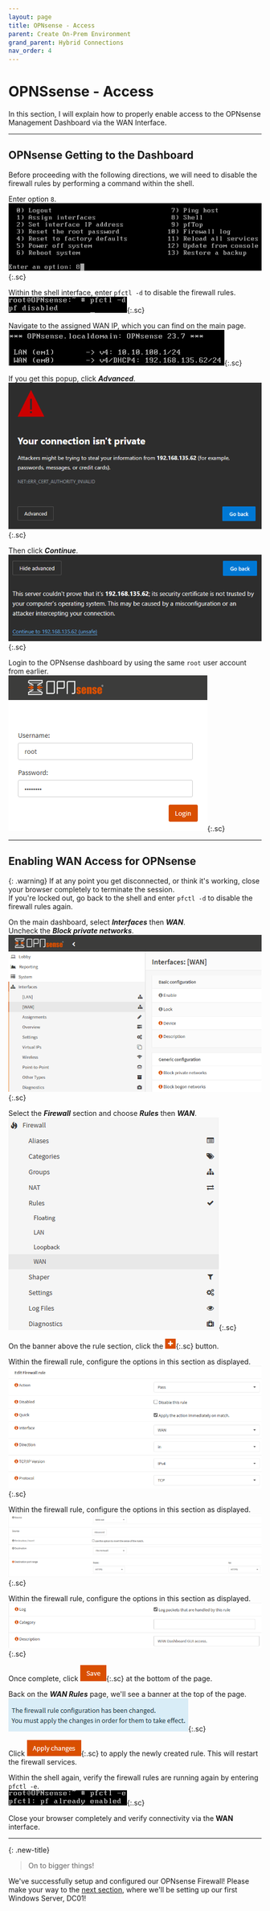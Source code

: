 ```yaml
---
layout: page
title: OPNsense - Access
parent: Create On-Prem Environment
grand_parent: Hybrid Connections
nav_order: 4
---
```




# OPNSsense - Access


In this section, I will explain how to properly enable access to the OPNsense Management Dashboard via the WAN Interface.  



---



## OPNsense Getting to the Dashboard


Before proceeding with the following directions, we will need to disable the firewall rules by performing a command within the shell.  

Enter option `8`.  
![](/assets/images/projects/project01/create-on-prem/opnsense/opnsense-config-disable-1.png "OPNsense - Disable 1"){:.sc}  

Within the shell interface, enter `pfctl -d` to disable the firewall rules.  
![](/assets/images/projects/project01/create-on-prem/opnsense/opnsense-config-disable-2.png "OPNsense - Disable 2"){:.sc}  


Navigate to the assigned WAN IP, which you can find on the main page.  
![](/assets/images/projects/project01/create-on-prem/opnsense/opnsense-config-gui-access-1.png "OPNsense - GUI Access 1"){:.sc}  

If you get this popup, click ***Advanced***.  
![](/assets/images/projects/project01/create-on-prem/opnsense/opnsense-config-gui-access-2.png "OPNsense - GUI Access 2"){:.sc}  

Then click ***Continue***.  
![](/assets/images/projects/project01/create-on-prem/opnsense/opnsense-config-gui-access-3.png "OPNsense - GUI Access 3"){:.sc}  

Login to the OPNsense dashboard by using the same `root` user account from earlier.  
![](/assets/images/projects/project01/create-on-prem/opnsense/opnsense-config-gui-access-4.png "OPNsense - GUI Access 4"){:.sc}  



---



## Enabling WAN Access for OPNsense


{: .warning}
If at any point you get disconnected, or think it's working, close your browser completely to terminate the session.  
If you're locked out, go back to the shell and enter `pfctl -d` to disable the firewall rules again.  


On the main dashboard, select ***Interfaces*** then ***WAN***.  
Uncheck the ***Block private networks***.  
![](/assets/images/projects/project01/create-on-prem/opnsense/opnsense-config-gui-1.png "OPNsense - GUI WAN Access 1"){:.sc}  

Select the ***Firewall*** section and choose ***Rules*** then ***WAN***.  
![](/assets/images/projects/project01/create-on-prem/opnsense/opnsense-config-gui-2.png "OPNsense - GUI WAN Access 2"){:.sc}  

On the banner above the rule section, click the ![](/assets/images/projects/project01/create-on-prem/opnsense/opnsense-config-gui-btn-plus.png "OPNsense - GUI WAN Access - Add Rule"){:.sc} button.  

Within the firewall rule, configure the options in this section as displayed.  
![](/assets/images/projects/project01/create-on-prem/opnsense/opnsense-config-gui-3.png "OPNsense - GUI WAN Access 3"){:.sc}  

Within the firewall rule, configure the options in this section as displayed.  
![](/assets/images/projects/project01/create-on-prem/opnsense/opnsense-config-gui-4.png "OPNsense - GUI WAN Access 4"){:.sc}  

Within the firewall rule, configure the options in this section as displayed.  
![](/assets/images/projects/project01/create-on-prem/opnsense/opnsense-config-gui-5.png "OPNsense - GUI WAN Access 5"){:.sc}  

Once complete, click ![](/assets/images/projects/project01/create-on-prem/opnsense/opnsense-config-gui-btn-save.png "OPNsense - GUI WAN Access - Save"){:.sc} at the bottom of the page.

Back on the ***WAN Rules*** page, we'll see a banner at the top of the page.  
![](/assets/images/projects/project01/create-on-prem/opnsense/opnsense-config-gui-banner.png "OPNsense - GUI WAN Access - banner"){:.sc}

Click ![](/assets/images/projects/project01/create-on-prem/opnsense/opnsense-config-gui-btn-apply.png "OPNsense - GUI WAN Access - Apply"){:.sc} to apply the newly created rule. This will restart the firewall services.  

Within the shell again, verify the firewall rules are running again by entering `pfctl -e`.  
![](/assets/images/projects/project01/create-on-prem/opnsense/opnsense-config-disable-3.png "OPNsense - Disable 3"){:.sc}  

Close your browser completely and verify connectivity via the **WAN** interface.  



---



{: .new-title}
> On to bigger things!
>
We've successfully setup and configured our OPNsense Firewall!
Please make your way to the [next section], where we'll be setting up our first Windows Server, DC01!




[next section]: /projects/project01/project01_children/project01_create-onprem-dc01-prep